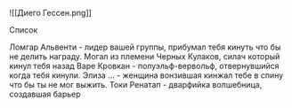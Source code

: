 
![[Диего Гессен.png]]

Список 

Ломгар Альвенти - лидер вашей группы, прибумал тебя кинуть что бы не делить награду.
Могал из племени Черных Кулаков, силач который кинул тебя назад
Варе Кровкан - полуэльф-вервольф, отвернувшийся когда тебя кинули.
Элиза ... - женщина вонзившая кинжал тебе в спину что бы ты не мог выжить.
Токи Ренатап - дварфийка волшебница, создавшая барьер 
